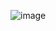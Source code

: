 ![image](https://github.com/Garima-2266/PRODIGY_WD_5/assets/130379911/af122e8c-654a-4d16-8b23-4e17ff225d2b)
